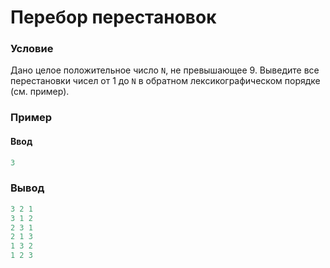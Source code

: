 # Перебор перестановок

### Условие
 
Дано целое положительное число `N`, не превышающее 9. Выведите все перестановки чисел от 1 до `N` в обратном лексикографическом порядке (см. пример).

### Пример

#### Ввод

```objectivec
3
```
### Вывод

```objectivec
3 2 1
3 1 2
2 3 1
2 1 3
1 3 2
1 2 3
```